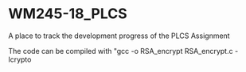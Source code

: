 # WM245-18_PLCS
A place to track the development progress of the PLCS Assignment

The code can be compiled with "gcc -o RSA_encrypt RSA_encrypt.c -lcrypto
